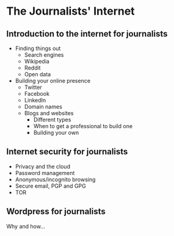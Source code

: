 # The Journalists' Internet

## Introduction to the internet for journalists

   * Finding things out
      * Search engines
      * Wikipedia
      * Reddit
      * Open data
   * Building your online presence
      * Twitter
      * Facebook
      * LinkedIn
      * Domain names
      * Blogs and websites 
         * Different types
         * When to get a professional to build one
         * Building your own


## Internet security for journalists


   * Privacy and the cloud
   * Password management
   * Anonymous/incognito browsing
   * Secure email, PGP and GPG
   * TOR


## Wordpress for journalists

Why and how...
